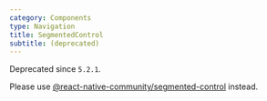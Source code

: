 ```yaml
---
category: Components
type: Navigation
title: SegmentedControl
subtitle: (deprecated)
---
```


Deprecated since `5.2.1`.

Please use [@react-native-community/segmented-control](https://github.com/react-native-community/segmented-control#usage) instead.